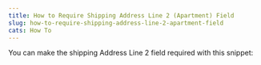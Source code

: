 ```yaml
---
title: How to Require Shipping Address Line 2 (Apartment) Field
slug: how-to-require-shipping-address-line-2-apartment-field
cats: How To
---
```



  <p>
    You can make the shipping Address Line 2 field required with this snippet:
    <script src="https://gist.github.com/clifgriffin/7e924d94e55702f017bb757ffe7522e1.js" type="text/javascript"></script>
  </p>
